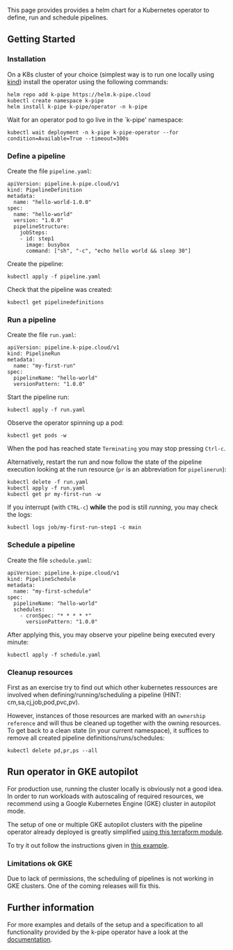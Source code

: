 
This page provides provides a helm chart for a Kubernetes operator to define, run and schedule pipelines. 

## Getting Started 

### Installation 

On a K8s cluster of your choice (simplest way is to run one locally using [kind](https://kind.sigs.k8s.io/docs/user/quick-start/))
install the operator using the following commands:

```
helm repo add k-pipe https://helm.k-pipe.cloud
kubectl create namespace k-pipe
helm install k-pipe k-pipe/operator -n k-pipe
```

Wait for an operator pod to go live in the `k-pipe' namespace:
```
kubectl wait deployment -n k-pipe k-pipe-operator --for condition=Available=True --timeout=300s
```

### Define a pipeline

Create the file `pipeline.yaml`:

```
apiVersion: pipeline.k-pipe.cloud/v1
kind: PipelineDefinition
metadata:
  name: "hello-world-1.0.0"
spec:
  name: "hello-world"
  version: "1.0.0"
  pipelineStructure:
    jobSteps:
    - id: step1
      image: busybox
      command: ["sh", "-c", "echo hello world && sleep 30"]
```

Create the pipeline:

```
kubectl apply -f pipeline.yaml
```

Check that the pipeline was created:

```
kubectl get pipelinedefinitions
```

### Run a pipeline

Create the file `run.yaml`:

```
apiVersion: pipeline.k-pipe.cloud/v1
kind: PipelineRun
metadata:
  name: "my-first-run"
spec:
  pipelineName: "hello-world"
  versionPattern: "1.0.0"
```

Start the pipeline run:

```
kubectl apply -f run.yaml
```

Observe the operator spinning up a pod:

```
kubectl get pods -w
```

When the pod has reached state `Terminating` you may stop pressing `Ctrl-c`.

Alternatively, restart the run and now follow the state of the pipeline execution looking at the run resource (`pr` is an
abbreviation for `pipelinerun`):

```
kubectl delete -f run.yaml
kubectl apply -f run.yaml
kubectl get pr my-first-run -w
```

If you interrupt (with `CTRL-c`) **while** the pod is still *running*, you may check the logs:

```
kubectl logs job/my-first-run-step1 -c main
```

### Schedule a pipeline

Create the file `schedule.yaml`:

```
apiVersion: pipeline.k-pipe.cloud/v1
kind: PipelineSchedule
metadata:
  name: "my-first-schedule"
spec:
  pipelineName: "hello-world"
  schedules:
    - cronSpec: "* * * * *"
      versionPattern: "1.0.0"
```

After applying this, you may observe your pipeline being executed every minute:

```
kubectl apply -f schedule.yaml
```

### Cleanup resources

First as an exercise try to find out which other kubernetes ressources are involved when defining/running/scheduling a 
pipeline (HINT: cm,sa,cj,job,pod,pvc,pv).

However, instances of those resources are marked with an `ownership reference` and will thus be cleaned up 
together with the owning resources. To get back to a clean state (in your current namespace), it suffices
to remove all created pipeline definitions/runs/schedules:

```
kubectl delete pd,pr,ps --all
```

## Run operator in GKE autopilot

For production use, running the cluster locally is obviously not a good idea. 
In order to run workloads with autoscaling of required resources, we recommend 
using a Google Kubernetes Engine (GKE) cluster in autopilot mode.

The setup of one or multiple GKE autopilot clusters with the pipeline operator 
already deployed is greatly simplified [using this terraform module](https://github.com/k-pipe/terraform-module-gke-autopilot).

To try it out follow the instructions given in [this example](https://github.com/k-pipe/terraform-module-gke-autopilot/blob/main/example/README.md).

### Limitations ok GKE

Due to lack of permissions, the scheduling of pipelines is not working in GKE clusters. One of the coming releases will 
fix this.

## Further information

For more examples and details of the setup and a specification to all functionality provided by the k-pipe operator have a look at the [documentation](https://helm.k-pipe.cloud/doc).


